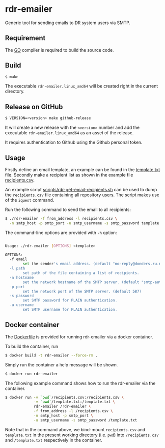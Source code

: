 # rdr-emailer

Generic tool for sending emails to DR system users via SMTP.

## Requirement

The [GO](https://golang.org) compiler is required to build the source code.

## Build

```bash
$ make
```

The executable `rdr-emailer.linux_amd64` will be created right in the current directory.

## Release on GitHub 

```bash
$ VERSION=<version> make github-release 
```

It will create a new release with the `<version>` number and add the executable `rdr-emailer.linux_amd64` as an asset of the release.

It requires authentication to Github using the Github personal token.

## Usage

Firstly define an email template, an example can be found in the [template.txt](template.txt) file.  Secondly make a recipient list as shown in the example file [recipients.csv](recipients.csv).

An example script [scripts/rdr-get-email-recipients.sh](scripts/rdr-get-email-recipients.sh) can be used to dump the `recipients.csv` file containing all repository users.  The script makes use of the `iquest` command.

Run the following command to send the email to all recipients:

```bash
$ ./rdr-emailer -f from_address -l recipients.csv \
  -n smtp_host -p smtp_port -u smtp_username -s smtp_password template.txt
```

The command-line options are provided with `-h` option:

```bash

Usage: ./rdr-emailer [OPTIONS] <template>

OPTIONS:
  -f email
    	set the sender's email address. (default "no-reply@donders.ru.nl")
  -l path
    	set path of the file containing a list of recipients.
  -n hostname
    	set the network hostname of the SMTP server. (default "smtp-auth.ru.nl")
  -p port
    	set the network port of the SMTP server. (default 587)
  -s password
    	set SMTP password for PLAIN authentication.
  -u username
    	set SMTP username for PLAIN authentication.
```

## Docker container

The [Dockerfile](Dockerfile) is provided for running rdr-emailer via a docker container.

To build the container, run

```bash
$ docker build -t rdr-emailer --force-rm .
```

Simply run the container a help message will be shown.

```bash
$ docker run rdr-emailer
```

The following example command shows how to run the rdr-emailer via the container.

```bash
$ docker run -v `pwd`/recipients.csv:/recipients.csv \
             -v `pwd`/template.txt:/template.txt \
             rdr-emailer /rdr-emailer \
             -f from_address -l /recipients.csv \
             -n smtp_host -p smtp_port \
             -u smtp_username -s smtp_password /template.txt
```

Note that in the command above, we bind-mount `recipients.csv` and `template.txt` in the present working directory (i.e. `pwd`) into `/recipients.csv` and `/template.txt` respectively in the container.
